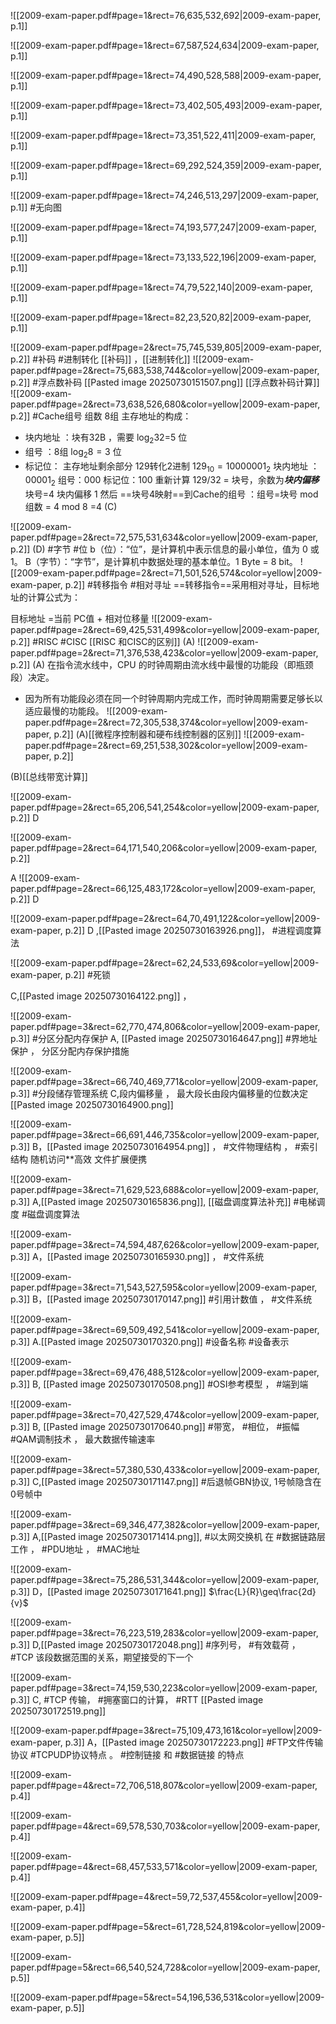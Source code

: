 ![[2009-exam-paper.pdf#page=1&rect=76,635,532,692|2009-exam-paper, p.1]]




![[2009-exam-paper.pdf#page=1&rect=67,587,524,634|2009-exam-paper, p.1]]



![[2009-exam-paper.pdf#page=1&rect=74,490,528,588|2009-exam-paper, p.1]]




![[2009-exam-paper.pdf#page=1&rect=73,402,505,493|2009-exam-paper, p.1]]



![[2009-exam-paper.pdf#page=1&rect=73,351,522,411|2009-exam-paper, p.1]]



![[2009-exam-paper.pdf#page=1&rect=69,292,524,359|2009-exam-paper, p.1]]



![[2009-exam-paper.pdf#page=1&rect=74,246,513,297|2009-exam-paper, p.1]]
#无向图 


![[2009-exam-paper.pdf#page=1&rect=74,193,577,247|2009-exam-paper, p.1]]



![[2009-exam-paper.pdf#page=1&rect=73,133,522,196|2009-exam-paper, p.1]]



![[2009-exam-paper.pdf#page=1&rect=74,79,522,140|2009-exam-paper, p.1]]



![[2009-exam-paper.pdf#page=1&rect=82,23,520,82|2009-exam-paper, p.1]]

![[2009-exam-paper.pdf#page=2&rect=75,745,539,805|2009-exam-paper, p.2]]
#补码 #进制转化
[[补码]] ，[[进制转化]]
![[2009-exam-paper.pdf#page=2&rect=75,683,538,744&color=yellow|2009-exam-paper, p.2]]
#浮点数补码
[[Pasted image 20250730151507.png]]
[[浮点数补码计算]]  
![[2009-exam-paper.pdf#page=2&rect=73,638,526,680&color=yellow|2009-exam-paper, p.2]]
#Cache组号 
组数 8组 主存地址的构成：
- 块内地址 ：块有32B ，需要 $\log_{2}32$=5 位
- 组号 ：8组 $\log_{2}8=3$ 位
- 标记位： 主存地址剩余部分
129转化2进制 $129_{10}=10000001_{2}$ 
块内地址 ：$00001_{2}$ 
组号：000
标记位：100
重新计算 129/32 = 块号，余数为***块内偏移*** 块号=4 块内偏移 1 
然后 ==块号4映射==到Cache的组号  ：组号=块号 mod 组数 = 4 mod 8 =4
(C)

![[2009-exam-paper.pdf#page=2&rect=72,575,531,634&color=yellow|2009-exam-paper, p.2]]
(D) #字节 #位 
b（位）：“位”，是计算机中表示信息的最小单位，值为 0 或 1。
B（字节）：“字节”，是计算机中数据处理的基本单位。1 Byte = 8 bit。
![[2009-exam-paper.pdf#page=2&rect=71,501,526,574&color=yellow|2009-exam-paper, p.2]]
#转移指令 #相对寻址 
==转移指令==采用相对寻址，目标地址的计算公式为：

目标地址 =当前 PC值 + 相对位移量
![[2009-exam-paper.pdf#page=2&rect=69,425,531,499&color=yellow|2009-exam-paper, p.2]]
#RISC #CISC 
[[RISC 和CISC的区别]]
(A)
![[2009-exam-paper.pdf#page=2&rect=71,376,538,423&color=yellow|2009-exam-paper, p.2]]
(A)
在指令流水线中，CPU 的时钟周期由流水线中最慢的功能段（即瓶颈段）决定。
- 因为所有功能段必须在同一个时钟周期内完成工作，而时钟周期需要足够长以适应最慢的功能段。
![[2009-exam-paper.pdf#page=2&rect=72,305,538,374&color=yellow|2009-exam-paper, p.2]]
(A)[[微程序控制器和硬布线控制器的区别]]
![[2009-exam-paper.pdf#page=2&rect=69,251,538,302&color=yellow|2009-exam-paper, p.2]]

(B)[[总线带宽计算]]

![[2009-exam-paper.pdf#page=2&rect=65,206,541,254&color=yellow|2009-exam-paper, p.2]]
D 


![[2009-exam-paper.pdf#page=2&rect=64,171,540,206&color=yellow|2009-exam-paper, p.2]]

A
![[2009-exam-paper.pdf#page=2&rect=66,125,483,172&color=yellow|2009-exam-paper, p.2]]
D 

![[2009-exam-paper.pdf#page=2&rect=64,70,491,122&color=yellow|2009-exam-paper, p.2]]
D  ,[[Pasted image 20250730163926.png]]， #进程调度算法



![[2009-exam-paper.pdf#page=2&rect=62,24,533,69&color=yellow|2009-exam-paper, p.2]]
 #死锁

C,[[Pasted image 20250730164122.png]] ，


![[2009-exam-paper.pdf#page=3&rect=62,770,474,806&color=yellow|2009-exam-paper, p.3]]
#分区分配内存保护
A, [[Pasted image 20250730164647.png]] #界地址保护 ， 分区分配内存保护措施

![[2009-exam-paper.pdf#page=3&rect=66,740,469,771&color=yellow|2009-exam-paper, p.3]]
#分段储存管理系统 
C,段内偏移量 ， 最大段长由段内偏移量的位数决定[[Pasted image 20250730164900.png]]


![[2009-exam-paper.pdf#page=3&rect=66,691,446,735&color=yellow|2009-exam-paper, p.3]]
B，[[Pasted image 20250730164954.png]] ， #文件物理结构 ， #索引结构 随机访问**高效
文件扩展便携

![[2009-exam-paper.pdf#page=3&rect=71,629,523,688&color=yellow|2009-exam-paper, p.3]]
A,[[Pasted image 20250730165836.png]],  [[磁盘调度算法补充]] 
#电梯调度  #磁盘调度算法


![[2009-exam-paper.pdf#page=3&rect=74,594,487,626&color=yellow|2009-exam-paper, p.3]]
A，[[Pasted image 20250730165930.png]] ， #文件系统 


![[2009-exam-paper.pdf#page=3&rect=71,543,527,595&color=yellow|2009-exam-paper, p.3]]
B，[[Pasted image 20250730170147.png]] #引用计数值 ， #文件系统


![[2009-exam-paper.pdf#page=3&rect=69,509,492,541&color=yellow|2009-exam-paper, p.3]]
A.[[Pasted image 20250730170320.png]] #设备名称 #设备表示

![[2009-exam-paper.pdf#page=3&rect=69,476,488,512&color=yellow|2009-exam-paper, p.3]]
B, [[Pasted image 20250730170508.png]] #OSI参考模型 ， #端到端


![[2009-exam-paper.pdf#page=3&rect=70,427,529,474&color=yellow|2009-exam-paper, p.3]]
B, [[Pasted image 20250730170640.png]] #带宽， #相位， #振幅 #QAM调制技术 ， 最大数据传输速率

![[2009-exam-paper.pdf#page=3&rect=57,380,530,433&color=yellow|2009-exam-paper, p.3]]
C,[[Pasted image 20250730171147.png]] #后退帧GBN协议,  1号帧隐含在0号帧中

![[2009-exam-paper.pdf#page=3&rect=69,346,477,382&color=yellow|2009-exam-paper, p.3]]
A,[[Pasted image 20250730171414.png]], #以太网交换机 在 #数据链路层 工作 ， #PDU地址 ， #MAC地址

![[2009-exam-paper.pdf#page=3&rect=75,286,531,344&color=yellow|2009-exam-paper, p.3]]
D，[[Pasted image 20250730171641.png]] $\frac{L}{R}\geq\frac{2d}{v}$ 

![[2009-exam-paper.pdf#page=3&rect=76,223,519,283&color=yellow|2009-exam-paper, p.3]]
D,[[Pasted image 20250730172048.png]] #序列号， #有效载荷 ， #TCP 该段数据范围的关系，期望接受的下一个


![[2009-exam-paper.pdf#page=3&rect=74,159,530,223&color=yellow|2009-exam-paper, p.3]]
C, #TCP 传输， #拥塞窗口的计算， #RTT [[Pasted image 20250730172519.png]]

![[2009-exam-paper.pdf#page=3&rect=75,109,473,161&color=yellow|2009-exam-paper, p.3]]
A，[[Pasted image 20250730172223.png]] #FTP文件传输协议 #TCPUDP协议特点 。 #控制链接 和 #数据链接 的特点

![[2009-exam-paper.pdf#page=4&rect=72,706,518,807&color=yellow|2009-exam-paper, p.4]]


![[2009-exam-paper.pdf#page=4&rect=69,578,530,703&color=yellow|2009-exam-paper, p.4]]


![[2009-exam-paper.pdf#page=4&rect=68,457,533,571&color=yellow|2009-exam-paper, p.4]]


![[2009-exam-paper.pdf#page=4&rect=59,72,537,455&color=yellow|2009-exam-paper, p.4]]



![[2009-exam-paper.pdf#page=5&rect=61,728,524,819&color=yellow|2009-exam-paper, p.5]]



![[2009-exam-paper.pdf#page=5&rect=66,540,524,728&color=yellow|2009-exam-paper, p.5]]



![[2009-exam-paper.pdf#page=5&rect=54,196,536,531&color=yellow|2009-exam-paper, p.5]]
